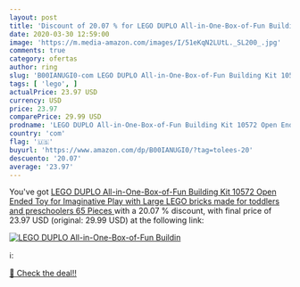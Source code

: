 ```yaml
---
layout: post
title: 'Discount of 20.07 % for LEGO DUPLO All-in-One-Box-of-Fun Buildin'
date: 2020-03-30 12:59:00
image: 'https://m.media-amazon.com/images/I/51eKqN2LUtL._SL200_.jpg'
comments: true
category: ofertas
author: ring
slug: 'B00IANUGI0-com LEGO DUPLO All-in-One-Box-of-Fun Building Kit 10572 Open...'
tags: [ 'lego', ]
actualPrice: 23.97 USD
currency: USD
price: 23.97
comparePrice: 29.99 USD
prodname: 'LEGO DUPLO All-in-One-Box-of-Fun Building Kit 10572 Open Ended Toy for Imaginative Play with Large LEGO bricks made for toddlers and preschoolers  65 Pieces '
country: 'com'
flag: '🇺🇸'
buyurl: 'https://www.amazon.com/dp/B00IANUGI0/?tag=tolees-20'
descuento: '20.07'
average: '23.97'
---
```


You've got [LEGO DUPLO All-in-One-Box-of-Fun Building Kit 10572 Open Ended Toy for Imaginative Play with Large LEGO bricks made for toddlers and preschoolers  65 Pieces ](https://www.amazon.com/dp/B00IANUGI0/?tag=tolees-20) with a  20.07 % discount, with final price of 23.97 USD (original: 29.99 USD) at the following link:

[![LEGO DUPLO All-in-One-Box-of-Fun Buildin](https://m.media-amazon.com/images/I/51eKqN2LUtL._SL200_.jpg)](https://www.amazon.com/dp/B00IANUGI0/?tag=tolees-20)

ℹ️:


[🛒 Check the deal!!](https://www.amazon.com/dp/B00IANUGI0/?tag=tolees-20)
